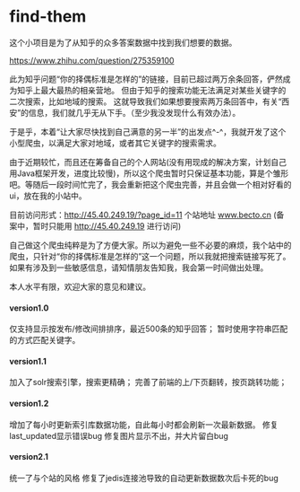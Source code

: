 # find-them

这个小项目是为了从知乎的众多答案数据中找到我们想要的数据。

https://www.zhihu.com/question/275359100

此为知乎问题“你的择偶标准是怎样的”的链接，目前已超过两万余条回答，俨然成为知乎上最大最热的相亲营地。
但由于知乎的搜索功能无法满足对某些关键字的二次搜索，比如地域的搜索。
这就导致我们如果想要搜索两万条回答中，有关“西安”的信息，我们就几乎无从下手。（至少我没发现什么有效办法）。

于是乎，本着“让大家尽快找到自己满意的另一半”的出发点^-^，我就开发了这个小型爬虫，以满足大家对地域，或者其它关键字的搜索需求。

由于近期较忙，而且还在筹备自己的个人网站(没有用现成的解决方案，计划自己用Java框架开发，进度比较慢)，所以这个爬虫暂时只保证基本功能，算是个雏形吧。等随后一段时间忙完了，我会重新把这个爬虫完善，并且会做一个相对好看的ui，放在我的小站中。

目前访问形式：http://45.40.249.19/?page_id=11
个站地址 www.becto.cn (备案中，暂时只能用 http://45.40.249.19 进行访问)

自己做这个爬虫纯粹是为了方便大家。所以为避免一些不必要的麻烦，我个站中的爬虫，只针对“你的择偶标准是怎样的”这一个问题，所以我就把搜索链接写死了。
如果有涉及到一些敏感信息，请知情朋友告知我，我会第一时间做出处理。


本人水平有限，欢迎大家的意见和建议。



#### version1.0

仅支持显示按发布/修改间排排序，最近500条的知乎回答；
暂时使用字符串匹配的方式匹配关键字。

#### version1.1

加入了solr搜索引擎，搜索更精确；
完善了前端的上/下页翻转，按页跳转功能；

#### version1.2
增加了每小时更新索引库数据功能，自此每小时都会刷新一次最新数据。
修复last_updated显示错误bug
修复图片显示不出，并大片留白bug

#### version2.1
统一了与个站的风格
修复了jedis连接池导致的自动更新数据数次后卡死的bug
